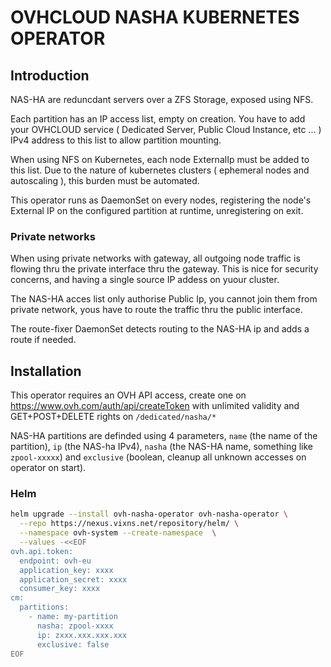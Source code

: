# OVHCLOUD NASHA KUBERNETES OPERATOR

## Introduction

NAS-HA are reduncdant servers over a ZFS Storage, exposed using NFS.

Each partition has an IP access list, empty on creation. You have to add your OVHCLOUD service ( Dedicated Server, Public Cloud Instance, etc ... ) IPv4 address to this list to allow partition mounting.

When using NFS on Kubernetes, each node ExternalIp must be added to this list. Due to the nature of kubernetes clusters ( ephemeral nodes and autoscaling ), this burden must be automated.

This operator runs as DaemonSet on every nodes, registering the node's External IP on the configured partition at runtime, unregistering on exit.

### Private networks

When using private networks with gateway, all outgoing node traffic is flowing thru the private interface thru the gateway. This is nice for security concerns, and having a single source IP addess on yuour cluster.

The NAS-HA acces list only authorise Public Ip, you cannot join them from private network, yous have to route the traffic thru the public interface.

The route-fixer DaemonSet detects routing to the NAS-HA ip and adds a route if needed.

## Installation

This operator requires an OVH API access, create one on <https://www.ovh.com/auth/api/createToken> with unlimited validity and GET+POST+DELETE rights on `/dedicated/nasha/*`

NAS-HA partitions are definded using 4 parameters, `name` (the name of the partition), `ip` (the NAS-ha IPv4), `nasha` (the NAS-HA name, something like `zpool-xxxxx`) and `exclusive` (boolean, cleanup all unknown accesses on operator on start).

### Helm

```sh
helm upgrade --install ovh-nasha-operator ovh-nasha-operator \
  --repo https://nexus.vixns.net/repository/helm/ \
  --namespace ovh-system --create-namespace  \
  --values -<<EOF
ovh.api.token:
  endpoint: ovh-eu
  application_key: xxxx
  application_secret: xxxx
  consumer_key: xxxx
cm:
  partitions:
    - name: my-partition
      nasha: zpool-xxxx
      ip: zxxx.xxx.xxx.xxx
      exclusive: false
EOF
```
